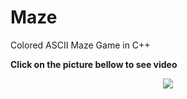 
# Maze
<h>Colored ASCII Maze Game in C++</h>
<p><b>Click on the picture bellow to see video</p></b>
<div align="center">
  <a href="https://www.youtube.com/watch?v=2bAcb7ZJlB8"><img src="https://img.youtube.com/vi/2bAcb7ZJlB8/0.jpg"></a>
</div>

